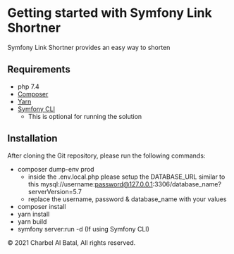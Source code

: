 Getting started with Symfony Link Shortner
==========================================

Symfony Link Shortner provides an easy way to shorten 

## Requirements

* php 7.4
* [Composer](https://getcomposer.org/)
* [Yarn](https://yarnpkg.com/)  
* [Symfony CLI](https://symfony.com/download) 
    * This is optional for running the solution

## Installation

After cloning the Git repository, please run the following commands:

  * composer dump-env prod
    * inside the .env.local.php please setup the DATABASE_URL similar to this mysql://username:password@127.0.0.1:3306/database_name?serverVersion=5.7  
    * replace the username, password & database_name with your values
  * composer install
  * yarn install
  * yarn build
  * symfony server:run -d (If using Symfony CLI)
  

&copy; 2021 Charbel Al Batal, All rights reserved.